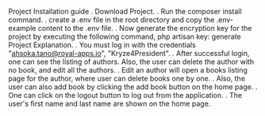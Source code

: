 Project Installation guide
. Download Project.
. Run the composer install command.
. create a .env file in the root directory and copy the .env-example content to the .env file.
. Now generate the encryption key for the project by executing the following command, php artisan key: generate
Project Explanation.
. You must log in with the credentials "ahsoka.tano@royal-apps.io", "Kryze4President".
. After successful login, one can see the listing of authors. Also, the user can delete the author with no book, and edit all the authors.
. Edit an author will open a books listing page for the author, where user can delete books one by one.
. Also, the user can also add book by clicking the add book button on the home page. 
. One can click on the logout button to log out from the application.
. The user's first name and last name are shown on the home page. 
